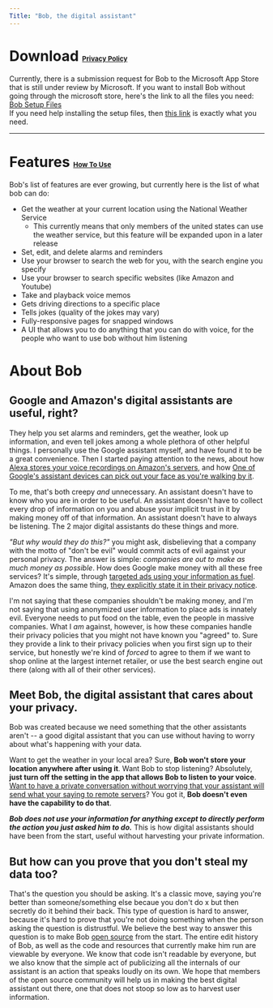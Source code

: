 ```yaml
---
Title: "Bob, the digital assistant"
---
```

# Download <a href="/Bob/privacy-policy" style="font-size: small">Privacy Policy</a>

Currently, there is a submission request for Bob to the Microsoft App Store that is still under review by Microsoft. If you want to install Bob without going through the microsoft store, here's the link to all the files you need: <a href="https://github.com/ploiu/Bob/releases/download/v1.0.1/InstallFiles.zip" download="bobSetup.zip">Bob Setup Files</a>
<br>
If you need help installing the setup files, then <a href="/Bob/install-instructions/">this link</a> is exactly what you need.

---

# Features <a href="/Bob/how-to-use" style="font-size: small">How To Use</a>
Bob's list of features are ever growing, but currently here is the list of what bob can do:
- Get the weather at your current location using the National Weather Service
  - This currently means that only members of the united states can use the weather service, but this feature will be expanded upon in a later release
- Set, edit, and delete alarms and reminders
- Use your browser to search the web for you, with the search engine you specify
- Use your browser to search specific websites (like Amazon and Youtube)
- Take and playback voice memos
- Gets driving directions to a specific place
- Tells jokes (quality of the jokes may vary)
- Fully-responsive pages for snapped windows
- A UI that allows you to do anything that you can do with voice, for the people who want to use bob without him listening

# About Bob

## Google and Amazon's digital assistants are useful, right?
They help you set alarms and reminders, get the weather, look up information, and even tell jokes among a whole plethora of other helpful things. I personally use the Google assistant myself, and have found it to be a great convenience. Then I started paying attention to the news, about how [Alexa stores your voice recordings on Amazon's servers](https://www.cnbc.com/2018/11/19/how-to-delete-amazon-alexa-conversations.html), and how [One of Google's assistant devices can pick out your face as you're walking by it](https://www.washingtonpost.com/technology/2019/09/09/google-is-always-listening-now-its-watching-too-with-nest-hub-max/). 

To me, that's both creepy _and_ unnecessary. An assistant doesn't have to know who you are in order to be useful. An assistant doesn't have to collect every drop of information on you and abuse your implicit trust in it by making money off of that information. An assistant doesn't have to always be listening. The 2 major digital assistants do these things and more. 

_"But why would they do this?"_ you might ask, disbelieving that a company with the motto of "don't be evil" would commit acts of evil against your personal privacy. The answer is simple: _companies are out to make as much money as possible_. How does Google make money with all these free services? It's simple, through [targeted ads using your information as fuel](https://safety.google/privacy/ads-and-data/). Amazon does the same thing, [they explicitly state it in their privacy notice](https://www.amazon.com/gp/help/customer/display.html?nodeId=201909010#GUID-1B2BDAD4-7ACF-4D7A-8608-CBA6EA897FD3__SECTION_7CE768C1281346DAAF87CE795E8B3610).

I'm not saying that these companies shouldn't be making money, and I'm not saying that using anonymized user information to place ads is innately evil. Everyone needs to put food on the table, even the people in massive companies. What I _am_ against, however, is how these companies handle their privacy policies that you might not have known you "agreed" to. Sure they provide a link to their privacy policies when you first sign up to their service, but honestly we're kind of _forced_ to agree to them if we want to shop online at the largest internet retailer, or use the best search engine out there (along with all of their other services). 

## Meet Bob, the digital assistant that cares about your privacy.
Bob was created because we need something that the other assistants aren't -- a good digital assistant that you can use without having to worry about what's happening with your data.

Want to get the weather in your local area? Sure, **Bob won't store your location anywhere after using it**. 
Want Bob to stop listening? Absolutely, **just turn off the setting in the app that allows Bob to listen to your voice**.
[Want to have a private conversation without worrying that your assistant will send what your saying to remote servers](https://www.theguardian.com/technology/2018/may/24/amazon-alexa-recorded-conversation)? You got it, **Bob doesn't even have the capability to do that**.

***Bob does not use your information for anything except to directly perform the action you just asked him to do.*** This is how digital assistants should have been from the start, useful without harvesting your private information.

## But how can you prove that you don't steal my data too?
That's the question you should be asking. It's a classic move, saying you're better than someone/something else becaue you don't do x but then secretly do it behind their back. This type of question is hard to answer, because it's hard to prove that you're not doing something when the person asking the question is distrustful. We believe the best way to answer this question is to make Bob [open source](https://opensource.com/resources/what-open-source) from the start. The entire edit history of Bob, as well as the code and resources that currently make him run are viewable by everyone. We know that code isn't readable by everyone, but we also know that the simple act of publicizing all the internals of our assistant is an action that speaks loudly on its own. We hope that members of the open source community will help us in making the best digital assistant out there, one that does not stoop so low as to harvest user information.
